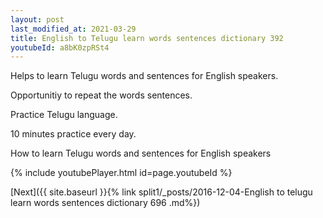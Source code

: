 ```yaml
---
layout: post
last_modified_at: 2021-03-29
title: English to Telugu learn words sentences dictionary 392 
youtubeId: a8bK0zpRSt4
---
```

 
 
Helps to learn Telugu words and sentences for English speakers.

Opportunitiy to repeat the words sentences. 

Practice Telugu language. 
 
10 minutes practice every day. 
 
How to learn Telugu words and sentences for English speakers 
 
{% include youtubePlayer.html id=page.youtubeId %}
 
 
[Next]({{ site.baseurl }}{% link  split1/_posts/2016-12-04-English to telugu learn words sentences dictionary 696 .md%})
 
